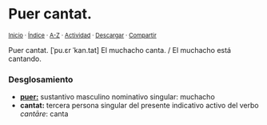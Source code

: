 # Puer cantat.
<sup>[Inicio](../../../../index.md) · [Índice](../../../../indices/frases-latinas.md) · [A-Z](../../../../indices/alfabetico.md) · [Actividad](../../../../indices/actividad.md) · <a href="../../../../contenido/p/u/e/puer-cantat.html" download="jucardus-puer-cantat.html">Descargar</a> · [Compartir](https://x.com/intent/tweet?text=%C2%ABPuer%20cantat.%C2%BB%20entre%20las%20Frases%20latinas%2C%20con%20desglosamiento%2C%20traducci%C3%B3n%20y%20notas.%0A%E2%86%92%20https%3A%2F%2Fjucardus.github.io%2Fcontenido%2Fp%2Fu%2Fe%2Fpuer-cantat.html%0A%0A%23frss_ltns_jucardus%0A%40jucardus)</sup>

Puer cantat. [ˈpu.ɛr ˈkan.tat] El muchacho canta. / El muchacho está cantando.

### Desglosamiento

* [**puer:**](../../../../contenido/p/u/e/puer.md) sustantivo masculino nominativo singular: muchacho
* **cantat:** tercera persona singular del presente indicativo activo del verbo _cantāre_: canta
